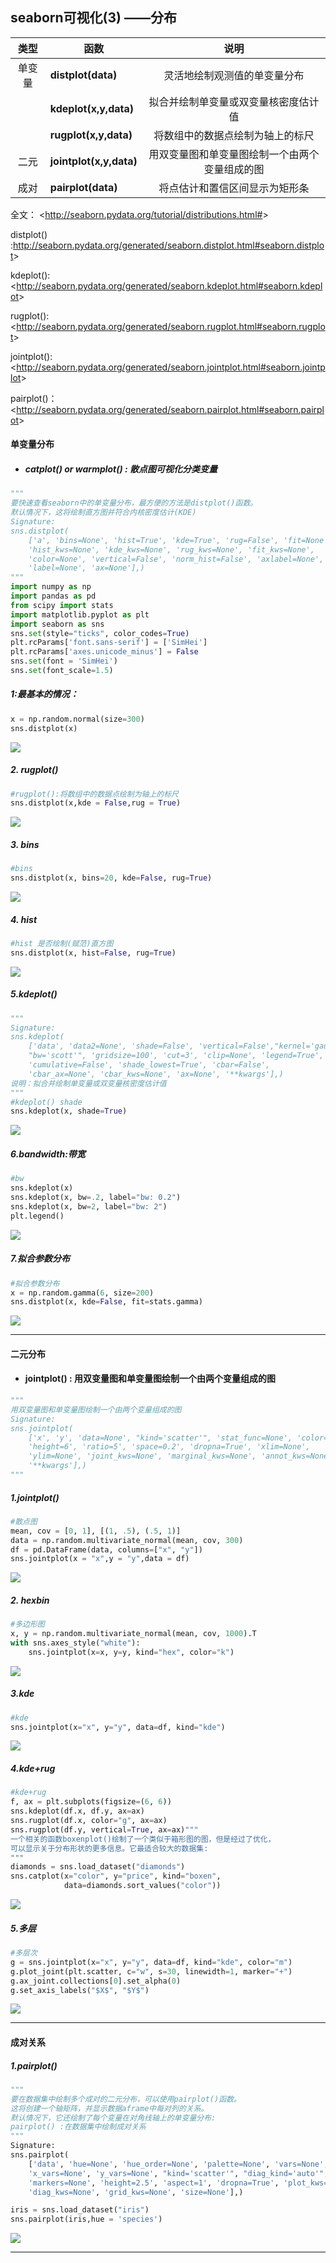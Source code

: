 

## seaborn可视化(3) ——分布



|  类型  | 函数                    |                      说明                      |
| :----: | ----------------------- | :--------------------------------------------: |
| 单变量 | **distplot(data)**      |          灵活地绘制观测值的单变量分布          |
|        | **kdeplot(x,y,data)**   |      拟合并绘制单变量或双变量核密度估计值      |
|        | **rugplot(x,y,data)**   |        将数组中的数据点绘制为轴上的标尺        |
|  二元  | **jointplot(x,y,data)** | 用双变量图和单变量图绘制一个由两个变量组成的图 |
|  成对  | **pairplot(data)**      |         将点估计和置信区间显示为矩形条         |

全文： <<http://seaborn.pydata.org/tutorial/distributions.html#>>

distplot() :<http://seaborn.pydata.org/generated/seaborn.distplot.html#seaborn.distplot>>

kdeplot(): <<http://seaborn.pydata.org/generated/seaborn.kdeplot.html#seaborn.kdeplot>>

rugplot(): <<http://seaborn.pydata.org/generated/seaborn.rugplot.html#seaborn.rugplot>>

jointplot(): <<http://seaborn.pydata.org/generated/seaborn.jointplot.html#seaborn.jointplot>>

pairplot()：<<http://seaborn.pydata.org/generated/seaborn.pairplot.html#seaborn.pairplot>>



#### 单变量分布

- ##### catplot() or  warmplot()  : 散点图可视化分类变量

```python
"""
要快速查看seaborn中的单变量分布，最方便的方法是distplot()函数。
默认情况下，这将绘制直方图并符合内核密度估计(KDE)
Signature:
sns.distplot(
    ['a', 'bins=None', 'hist=True', 'kde=True', 'rug=False', 'fit=None',
    'hist_kws=None', 'kde_kws=None', 'rug_kws=None', 'fit_kws=None',
    'color=None', 'vertical=False', 'norm_hist=False', 'axlabel=None',
    'label=None', 'ax=None'],)
"""
import numpy as np
import pandas as pd
from scipy import stats
import matplotlib.pyplot as plt
import seaborn as sns
sns.set(style="ticks", color_codes=True)
plt.rcParams['font.sans-serif'] = ['SimHei'] 
plt.rcParams['axes.unicode_minus'] = False 
sns.set(font = 'SimHei')
sns.set(font_scale=1.5)

```

##### 1:最基本的情况：

```python
x = np.random.normal(size=300)
sns.distplot(x)
```

![](E:\知识总结\Python\seaborn\图片\分布\distplot.png)

##### 2. rugplot()

```python
#rugplot():将数组中的数据点绘制为轴上的标尺
sns.distplot(x,kde = False,rug = True)
```

![](E:\知识总结\Python\seaborn\图片\分布\rug.png)

##### 3.  bins

```python
#bins
sns.distplot(x, bins=20, kde=False, rug=True)
```

![](E:\知识总结\Python\seaborn\图片\分布\bins.png)

##### 4. hist

```python
#hist 是否绘制(赋范)直方图
sns.distplot(x, hist=False, rug=True)
```

![](E:\知识总结\Python\seaborn\图片\分布\hist.png)

##### 5.kdeplot()

```python
"""
Signature:
sns.kdeplot(
    ['data', 'data2=None', 'shade=False', 'vertical=False',"kernel='gau'", 
    "bw='scott'", 'gridsize=100', 'cut=3', 'clip=None', 'legend=True',
    'cumulative=False', 'shade_lowest=True', 'cbar=False',
    'cbar_ax=None', 'cbar_kws=None', 'ax=None', '**kwargs'],)
说明：拟合并绘制单变量或双变量核密度估计值 
"""
#kdeplot() shade
sns.kdeplot(x, shade=True)
```

![](E:\知识总结\Python\seaborn\图片\分布\shade.png)

##### 6.bandwidth:带宽

```python
#bw 
sns.kdeplot(x)
sns.kdeplot(x, bw=.2, label="bw: 0.2")
sns.kdeplot(x, bw=2, label="bw: 2")
plt.legend()

```

![](E:\知识总结\Python\seaborn\图片\分布\bandwidth.png)

##### 7.拟合参数分布

```python
#拟合参数分布
x = np.random.gamma(6, size=200)
sns.distplot(x, kde=False, fit=stats.gamma)

```

![](E:\知识总结\Python\seaborn\图片\分布\拟合参数分布.png)



------

#### 二元分布

- #### jointplot() : 用双变量图和单变量图绘制一个由两个变量组成的图

```python
"""
用双变量图和单变量图绘制一个由两个变量组成的图
Signature:
sns.jointplot(
    ['x', 'y', 'data=None', "kind='scatter'", 'stat_func=None', 'color=None',
    'height=6', 'ratio=5', 'space=0.2', 'dropna=True', 'xlim=None', 
    'ylim=None', 'joint_kws=None', 'marginal_kws=None', 'annot_kws=None',
    '**kwargs'],)
"""

```

##### 1.jointplot()

```python
#散点图
mean, cov = [0, 1], [(1, .5), (.5, 1)]
data = np.random.multivariate_normal(mean, cov, 300)
df = pd.DataFrame(data, columns=["x", "y"])
sns.jointplot(x = "x",y = "y",data = df)
```

![](E:\知识总结\Python\seaborn\图片\分布\jointplot.png)

##### 2. hexbin

```python
#多边形图
x, y = np.random.multivariate_normal(mean, cov, 1000).T
with sns.axes_style("white"):
    sns.jointplot(x=x, y=y, kind="hex", color="k")
```

![](E:\知识总结\Python\seaborn\图片\分布\hexbin.png)

##### 3.kde

```python
#kde
sns.jointplot(x="x", y="y", data=df, kind="kde")
```

![](E:\知识总结\Python\seaborn\图片\分布\kde.png)

##### 4.kde+rug

```python
#kde+rug
f, ax = plt.subplots(figsize=(6, 6))
sns.kdeplot(df.x, df.y, ax=ax)
sns.rugplot(df.x, color="g", ax=ax)
sns.rugplot(df.y, vertical=True, ax=ax)"""
一个相关的函数boxenplot()绘制了一个类似于箱形图的图，但是经过了优化，
可以显示关于分布形状的更多信息。它最适合较大的数据集:
"""
diamonds = sns.load_dataset("diamonds")
sns.catplot(x="color", y="price", kind="boxen",
            data=diamonds.sort_values("color"))
```

![](E:\知识总结\Python\seaborn\图片\分布\kde_rug.png)

##### 5.多层

```python
#多层次
g = sns.jointplot(x="x", y="y", data=df, kind="kde", color="m")
g.plot_joint(plt.scatter, c="w", s=30, linewidth=1, marker="+")
g.ax_joint.collections[0].set_alpha(0)
g.set_axis_labels("$X$", "$Y$")
```

![](E:\知识总结\Python\seaborn\图片\分布\多层次.png)

------

#### 成对关系

##### 1.pairplot()

```python
"""
要在数据集中绘制多个成对的二元分布，可以使用pairplot()函数。
这将创建一个轴矩阵，并显示数据aframe中每对列的关系。
默认情况下，它还绘制了每个变量在对角线轴上的单变量分布:
pairplot() :在数据集中绘制成对关系
"""
Signature:
sns.pairplot(
    ['data', 'hue=None', 'hue_order=None', 'palette=None', 'vars=None',
    'x_vars=None', 'y_vars=None', "kind='scatter'", "diag_kind='auto'", 
    'markers=None', 'height=2.5', 'aspect=1', 'dropna=True', 'plot_kws=None',
    'diag_kws=None', 'grid_kws=None', 'size=None'],)

iris = sns.load_dataset("iris")
sns.pairplot(iris,hue = 'species')
```

![](E:\知识总结\Python\seaborn\图片\分布\pairplot_iris.png)

------


